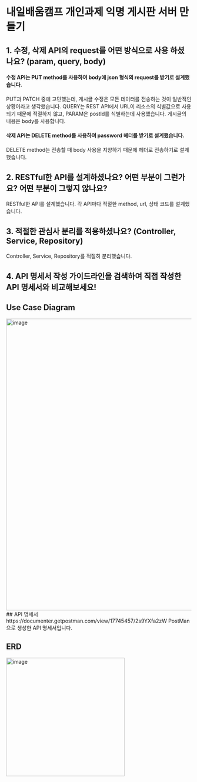 # 내일배움캠프 개인과제 익명 게시판 서버 만들기


## 1. 수정, 삭제 API의 request를 어떤 방식으로 사용 하셨나요? (param, query, body)
#### 수정 API는 PUT method를 사용하여 body에 json 형식의 request를 받기로 설계했습니다.
PUT과 PATCH 중에 고민했는데, 게시글 수정은 모든 데이터를 전송하는 것이 일반적인 상황이라고 생각했습니다.
QUERY는 REST API에서 URL이 리소스의 식별값으로 사용되기 때문에 적절하지 않고, PARAM은 postId를 식별하는데 사용했습니다. 게시글의 내용은 body를 사용합니다.
#### 삭제 API는 DELETE method를 사용하여 password 헤더를 받기로 설계했습니다.
DELETE method는 전송할 때 body 사용을 지양하기 때문에 헤더로 전송하기로 설계했습니다.
## 2. RESTful한 API를 설계하셨나요? 어떤 부분이 그런가요? 어떤 부분이 그렇지 않나요?
RESTful한 API를 설계했습니다. 각 API마다 적절한 method, url, 상태 코드를 설계했습니다.
## 3. 적절한 관심사 분리를 적용하셨나요? (Controller, Service, Repository)
Controller, Service, Repository를 적절히 분리했습니다.
## 4. API 명세서 작성 가이드라인을 검색하여 직접 작성한 API 명세서와 비교해보세요!

## Use Case Diagram
<img width="793" alt="image" src="https://github.com/OuOHoon/nbc-simple-post-server/assets/17760465/48008b37-0961-454a-adc3-e5dbae8bf750">
## API 명세서
https://documenter.getpostman.com/view/17745457/2s9YXfa2zW PostMan으로 생성한 API 명세서입니다.

## ERD
<img width="322" alt="image" src="https://github.com/OuOHoon/nbc-simple-post-server/assets/17760465/0eec8b1e-355e-48db-89bf-e84f2e25bcb7">


